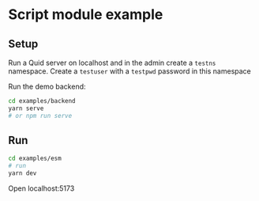 # Script module example

## Setup

Run a Quid server on localhost and in the admin create a `testns` namespace. Create a
`testuser` with a `testpwd` password in this namespace

Run the demo backend:

```bash
cd examples/backend
yarn serve
# or npm run serve
```

## Run

```bash
cd examples/esm
# run
yarn dev
```

Open localhost:5173